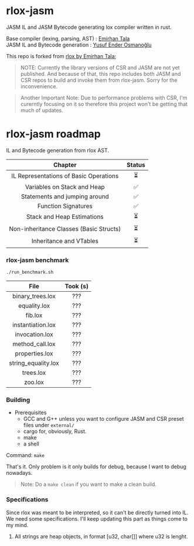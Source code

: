 # rlox-jasm

JASM IL and JASM Bytecode generating lox compiler written in rust.

Base compiler (lexing, parsing, AST) : [Emirhan Tala](https://github.com/Emivvvvv)  
JASM IL and Bytecode generation      : [Yusuf Ender Osmanoğlu](https://github.com/ysufender)  

This repo is forked from [rlox by Emirhan Tala](https://github.com/Emivvvvv/rlox);

> NOTE:
> Currently the library versions of CSR and JASM are not yet published. And because of that,
> this repo includes both JASM and CSR repos to build and invoke them from rlox-jasm. Sorry
> for the inconvenience.

> Another Important Note:
> Due to performance problems with CSR, I'm curerntly focusing on it so therefore this project
> won't be getting that much of updates. 

# rlox-jasm roadmap
IL and Bytecode generation from rlox AST.  

|                       Chapter                        | Status |
|:----------------------------------------------------:|:------:|
|        IL Representations of Basic Operations        |   ⏳   |
|               Variables on Stack and Heap            |   ✅   |
|             Statements and jumping around            |   ✅   |
|                  Function Signatures                 |   ✅   |
|              Stack and Heap Estimations              |   ⏳   |
|       Non-inheritance Classes (Basic Structs)        |   ⏳   |
|                Inheritance and VTables               |   ⏳   |

### rlox-jasm benchmark

```shell
./run_benchmark.sh
```

| File                 | Took (s)           |
|:--------------------:|:------------------:|
| binary_trees.lox     |        ???         |
| equality.lox         |        ???         |
| fib.lox              |        ???         |
| instantiation.lox    |        ???         |
| invocation.lox       |        ???         |
| method_call.lox      |        ???         |
| properties.lox       |        ???         |
| string_equality.lox  |        ???         |
| trees.lox            |        ???         |
| zoo.lox              |        ???         |

### Building

- Prerequisites
    - GCC and G++ unless you want to configure JASM and CSR preset files under `external/`
    - cargo for, obviously, Rust.
    - make
    - a shell

Command: `make`

That's it. Only problem is it only builds for debug, because I want to debug nowadays.

> Note:
> Do a `make clean` if you want to make a clean build. 

### Specifications

Since rlox was meant to be interpreted, so it can't be directly turned into IL. We need
some specifications. I'll keep updating this part as things come to my mind.

1) All strings are heap objects, in format [u32, char[]] where u32 is lenght.
